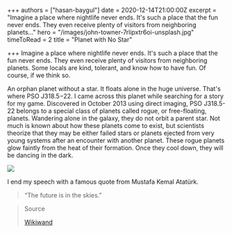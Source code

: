 +++
authors = ["hasan-baygul"]
date = 2020-12-14T21:00:00Z
excerpt = "Imagine a place where nightlife never ends. It's such a place that the fun never ends. They even receive plenty of visitors from neighboring planets..."
hero = "/images/john-towner-7rlipxtr6oi-unsplash.jpg"
timeToRead = 2
title = "Planet with No Star"

+++
Imagine a place where nightlife never ends. It's such a place that the fun never ends. They even receive plenty of visitors from neighboring planets. Some locals are kind, tolerant, and know how to have fun. Of course, if we think so.

An orphan planet without a star. It floats alone in the huge universe. That's where PSO J318.5−22. I came across this planet while searching for a story for my game. Discovered in October 2013 using direct imaging, PSO J318.5-22 belongs to a special class of planets called rogue, or free-floating, planets. Wandering alone in the galaxy, they do not orbit a parent star. Not much is known about how these planets come to exist, but scientists theorize that they may be either failed stars or planets ejected from very young systems after an encounter with another planet. These rogue planets glow faintly from the heat of their formation. Once they cool down, they will be dancing in the dark.

![](/images/800px-pso_j318-5-22_rouge_39x27_cmyk-1.jpg)

I end my speech with a famous quote from Mustafa Kemal Atatürk.

> “The future is in the skies.”

> Source
>
> [Wikiwand](http://www.wikiwand.com/en/PSO_J318.5%E2%88%9222 "Wikiwand")